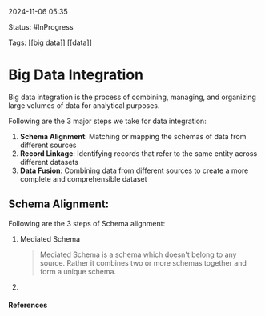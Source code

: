 
2024-11-06 05:35

Status: #InProgress

Tags: [[big data]] [[data]]

# Big Data Integration

Big data integration is the process of combining, managing, and organizing large volumes of data for analytical purposes. 

Following are the 3 major steps we take for data integration:
1. **Schema Alignment**: Matching or mapping the schemas of data from different sources
2. **Record Linkage**: Identifying records that refer to the same entity across different datasets
3. **Data Fusion**: Combining data from different sources to create a more complete and comprehensible dataset

## Schema Alignment:

Following are the 3 steps of Schema alignment:

1. Mediated Schema
   >Mediated Schema is a schema which doesn't belong to any source. Rather it combines two or more schemas together and form a unique schema.
2. 
#### References
